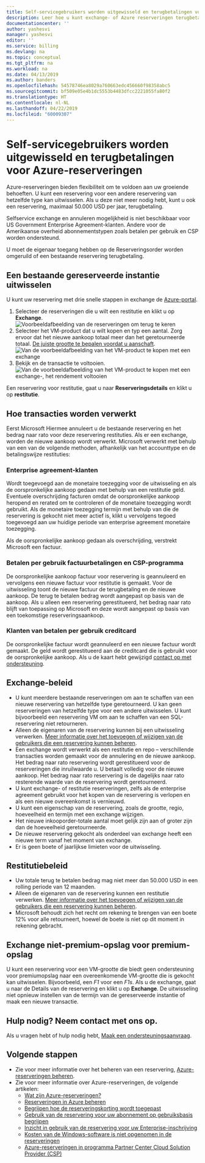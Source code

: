 ```yaml
---
title: Self-servicegebruikers worden uitgewisseld en terugbetalingen voor Azure-reserveringen | Microsoft Docs
description: Leer hoe u kunt exchange- of Azure reserveringen terugbetaling.
documentationcenter: ''
author: yashesvi
manager: yashesvi
editor: ''
ms.service: billing
ms.devlang: na
ms.topic: conceptual
ms.tgt_pltfrm: na
ms.workload: na
ms.date: 04/13/2019
ms.author: banders
ms.openlocfilehash: 54578746ea8029a760663edc456660f98358abc5
ms.sourcegitcommit: bf509e05e4b1dc5553b4483dfcc2221055fa80f2
ms.translationtype: HT
ms.contentlocale: nl-NL
ms.lasthandoff: 04/22/2019
ms.locfileid: "60009307"
---
```

# <a name="self-service-exchanges-and-refunds-for-azure-reservations"></a>Self-servicegebruikers worden uitgewisseld en terugbetalingen voor Azure-reserveringen

Azure-reserveringen bieden flexibiliteit om te voldoen aan uw groeiende behoeften. U kunt een reservering voor een andere reservering van hetzelfde type kan uitwisselen. Als u deze niet meer nodig hebt, kunt u ook een reservering, maximaal 50.000 USD per jaar, terugbetaling.

Selfservice exchange en annuleren mogelijkheid is niet beschikbaar voor US Government Enterprise Agreement-klanten. Andere voor de Amerikaanse overheid abonnementstypen zoals betalen per gebruik en CSP worden ondersteund.

U moet de eigenaar toegang hebben op de Reserveringsorder worden omgeruild of een bestaande reservering terugbetaling.

## <a name="exchange-an-existing-reserved-instance"></a>Een bestaande gereserveerde instantie uitwisselen

U kunt uw reservering met drie snelle stappen in exchange de [Azure-portal](https://portal.azure.com/#blade/Microsoft_Azure_Reservations/ReservationsBrowseBlade).

1. Selecteer de reserveringen die u wilt een restitutie en klikt u op **Exchange**.  
    ![Voorbeeldafbeelding van de reserveringen om terug te keren](./media/billing-azure-reservations-self-service-exchange-and-refund/exchange-refund-return.png)
2. Selecteer het VM-product dat u wilt kopen en typ een aantal. Zorg ervoor dat het nieuwe aankoop totaal meer dan het geretourneerde totaal. [De juiste grootte te bepalen voordat u aanschaft](../virtual-machines/windows/prepay-reserved-vm-instances.md#determine-the-right-vm-size-before-you-buy).  
    ![Van de voorbeeldafbeelding van het VM-product te kopen met een exchange](./media/billing-azure-reservations-self-service-exchange-and-refund/exchange-refund-select-purchase.png)
3. Bekijk en de transactie te voltooien.  
    ![Van de voorbeeldafbeelding van het VM-product te kopen met een exchange-, het rendement voltooien](./media/billing-azure-reservations-self-service-exchange-and-refund/exchange-refund-confirm-exchange.png)

Een reservering voor restitutie, gaat u naar **Reserveringsdetails** en klikt u op **restitutie**.

## <a name="how-transactions-are-processed"></a>Hoe transacties worden verwerkt

Eerst Microsoft Hiermee annuleert u de bestaande reservering en het bedrag naar rato voor deze reservering restituties. Als er een exchange, worden de nieuwe aankoop wordt verwerkt. Microsoft verwerkt met behulp van een van de volgende methoden, afhankelijk van het accounttype en de betalingswijze restituties:

### <a name="enterprise-agreement-customers"></a>Enterprise agreement-klanten

Wordt toegevoegd aan de monetaire toezegging voor de uitwisseling en als de oorspronkelijke aankoop gedaan met behulp van een restitutie geld. Eventuele overschrijding facturen omdat de oorspronkelijke aankoop heropend en rerated om te controleren of de monetaire toezegging wordt gebruikt. Als de monetaire toezegging termijn met behulp van die de reservering is gekocht niet meer actief is, klikt u vervolgens tegoed toegevoegd aan uw huidige periode van enterprise agreement monetaire toezegging.

Als de oorspronkelijke aankoop gedaan als overschrijding, verstrekt Microsoft een factuur.

### <a name="pay-as-you-go-invoice-payments-and-csp-program"></a>Betalen per gebruik factuurbetalingen en CSP-programma

De oorspronkelijke aankoop factuur voor reservering is geannuleerd en vervolgens een nieuwe factuur voor restitutie is gemaakt. Voor de uitwisseling toont de nieuwe factuur de terugbetaling en de nieuwe aankoop. De terug te betalen bedrag wordt aangepast op basis van de aankoop. Als u alleen een reservering gerestitueerd, het bedrag naar rato blijft van toepassing op Microsoft en deze wordt aangepast op basis van een toekomstige reserveringsaankoop.

### <a name="pay-as-you-go-credit-card-customers"></a>Klanten van betalen per gebruik creditcard

De oorspronkelijke factuur wordt geannuleerd en een nieuwe factuur wordt gemaakt. De geld wordt gerestitueerd aan de creditcard die is gebruikt voor de oorspronkelijke aankoop. Als u de kaart hebt gewijzigd [contact op met ondersteuning](https://portal.azure.com/#blade/Microsoft_Azure_Support/HelpAndSupportBlade/newsupportrequest).

## <a name="exchange-policies"></a>Exchange-beleid

- U kunt meerdere bestaande reserveringen om aan te schaffen van een nieuwe reservering van hetzelfde type geretourneerd. U kan geen reserveringen van hetzelfde type voor een andere uitwisselen. U kunt bijvoorbeeld een reservering VM om aan te schaffen van een SQL-reservering niet retourneren.
- Alleen de eigenaren van de reservering kunnen bij een uitwisseling verwerken. [Meer informatie over het toevoegen of wijzigen van de gebruikers die een reservering kunnen beheren](https://docs.microsoft.com/azure/billing/billing-manage-reserved-vm-instance#add-or-change-users-who-can-manage-a-reservation).
- Een exchange wordt verwerkt als een restitutie en repo – verschillende transacties worden gemaakt voor de annulering en de nieuwe aankoop. Het bedrag naar rato reservering wordt gerestitueerd voor de reserveringen die inruilwaarde u. U betaalt volledig voor de nieuwe aankoop. Het bedrag naar rato reservering is de dagelijks naar rato resterende waarde van de reservering wordt geretourneerd.
- U kunt exchange- of restitutie reserveringen, zelfs als de enterprise agreement gebruikt voor het kopen van de reservering is verlopen en als een nieuwe overeenkomst is vernieuwd.
- U kunt een eigenschap van de reservering, zoals de grootte, regio, hoeveelheid en termijn met een exchange wijzigen.
- Het nieuwe inkooporder-totale aantal moet gelijk zijn aan of groter zijn dan de hoeveelheid geretourneerde.
- De nieuwe reservering gekocht als onderdeel van exchange heeft een nieuwe term vanaf het moment van exchange.
- Er is geen boete of jaarlijkse limieten voor de uitwisseling.

## <a name="refund-policies"></a>Restitutiebeleid

- Uw totale terug te betalen bedrag mag niet meer dan 50.000 USD in een rolling periode van 12 maanden.
- Alleen de eigenaren van de reservering kunnen een restitutie verwerken. [Meer informatie over het toevoegen of wijzigen van de gebruikers die een reservering kunnen beheren](billing-manage-reserved-vm-instance.md#add-or-change-users-who-can-manage-a-reservation).
- Microsoft behoudt zich het recht om rekening te brengen van een boete 12% voor alle retourneert, hoewel de boete is niet op dit moment in rekening gebracht.

## <a name="exchange-non-premium-storage-for-premium-storage"></a>Exchange niet-premium-opslag voor premium-opslag

U kunt een reservering voor een VM-grootte die biedt geen ondersteuning voor premiumopslag naar een overeenkomende VM-grootte die is gekocht kan uitwisselen. Bijvoorbeeld, een _F1_ voor een _F1s_. Als u de exchange, gaat u naar de Details van de reservering en klikt u op **Exchange**. De uitwisseling niet opnieuw instellen van de termijn van de gereserveerde instantie of maak een nieuwe transactie.

## <a name="need-help-contact-us"></a>Hulp nodig? Neem contact met ons op.

Als u vragen hebt of hulp nodig hebt, [Maak een ondersteuningsaanvraag](https://portal.azure.com/#blade/Microsoft_Azure_Support/HelpAndSupportBlade/newsupportrequest).

## <a name="next-steps"></a>Volgende stappen

- Zie voor meer informatie over het beheren van een reservering, [Azure-reserveringen beheren](billing-manage-reserved-vm-instance.md).
- Zie voor meer informatie over Azure-reserveringen, de volgende artikelen:
    - [Wat zijn Azure-reserveringen?](billing-save-compute-costs-reservations.md)
    - [Reserveringen in Azure beheren](billing-manage-reserved-vm-instance.md)
    - [Begrijpen hoe de reserveringskorting wordt toegepast](billing-understand-vm-reservation-charges.md)
    - [Gebruik van de reservering voor uw abonnement op gebruiksbasis begrijpen](billing-understand-reserved-instance-usage.md)
    - [Inzicht in gebruik van de reservering voor uw Enterprise-inschrijving](billing-understand-reserved-instance-usage-ea.md)
    - [Kosten van de Windows-software is niet opgenomen in de reserveringen](billing-reserved-instance-windows-software-costs.md)
    - [Azure-reserveringen in programma Partner Center Cloud Solution Provider (CSP)](/partner-center/azure-reservations)

